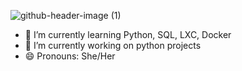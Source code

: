 
![github-header-image (1)](https://github.com/user-attachments/assets/7c06b675-87cc-440a-af48-56cae5a3d6ff)


- 🌱 I’m currently learning Python, SQL, LXC, Docker
- 🔭 I’m currently working on python projects
- 😄 Pronouns: She/Her

<!--
**KayCash/KayCash** is a ✨ _special_ ✨ repository because its `README.md` (this file) appears on your GitHub profile.

Here are some ideas to get you started:

- 🔭 I’m currently working on ...
- 🌱 I’m currently learning ...
- 👯 I’m looking to collaborate on ...
- 🤔 I’m looking for help with ...
- 💬 Ask me about ...
- 📫 How to reach me: ...
- 😄 Pronouns: ...
- ⚡ Fun fact: ...
## Hi there 👋 I'm Kayla
-->
